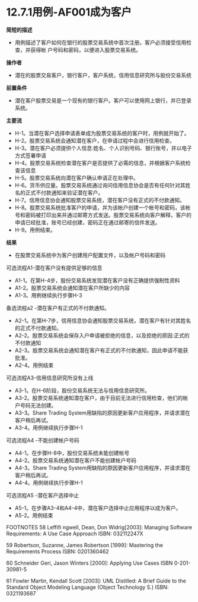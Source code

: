 # 12.7.1用例-AF001成为客户


**简短的描述**
- 用例描述了客户如何在银行的股票交易系统中首次注册。客户必须接受信用检查，并获得帐
户号码和密码，以便进入股票交易系统。

**操作者**
- 潜在的股票交易客户，银行客户，客户系统，信用信息研究所与股份交易系统

**前置条件**
- 潜在客户股票交易是一个现有的银行客户。客户可以使用网上银行，并已登录系统。

**主要流**
- H-1。当潜在客户选择申请表单成为股票交易系统的客户时，用例就开始了。
- H-2。股票交易系统会通知潜在客户，在申请过程中会进行信用检查。
- H-3。潜在客户必须提供个人信息:姓名、个人识别号码、银行账号，并以电子方式签署申请
- H-4。股票交易系统检查潜在客户是否提供了必需的信息，并根据客户系统检查该信息
- H-5。股票交易系统向潜在客户确认申请正在处理中。
- H-6。货币供应量。股票交易系统通过询问信用信息协会是否有任何针对其姓名的正式不付款通知来验证潜在客户。
- H-7。信用信息协会通知股票交易系统，潜在客户没有正式的不付款通知。
- H-8。股票交易系统批准客户的申请，并为该帐户创建一个帐号和密码，该帐号和密码被打印出来并通过邮寄方式发送。股票交易系统向客户解释，客户的申请已经批准，账号已经创建，密码正在通过邮寄的信件发送。
- H-9。用例结束。

**结果**
- 在股票交易系统中为客户创建用户配置文件，以及帐户号码和密码

可选流程A1-潜在客户没有提供足够的信息
- A1-1。在第H-4步，股份交易系统发现潜在客户没有正确提供强制性资料
- A1-2。股票交易系统会通知潜在客户所缺少的内容
- A1-3。用例继续执行步骤H-3

备选流程a2 -潜在客户有正式的不付款通知。
- A2-1。在第H-7步，信用信息协会通知股票交易系统，潜在客户有针对其姓名的正式不付款通知。
- A2-2。股票交易系统会保存入户申请被拒绝的信息，以及拒绝的原因:正式的不付款通知
- A2-3。股票交易系统会通知潜在客户有正式的不付款通知，因此申请不能获批准。
- A2-4。用例结束

可选流程A3-信用信息研究所没有上线
- A3-1。在H-6阶段，股份交易系统无法与信用信息研究所。
- A3-2。股票交易系统通知潜在客户，由于目前无法进行信用检查，他们的帐户号码无法创建。
- A3-3。Share Trading System用缺陷的原因更新客户应用程序，并请求潜在客户稍后再试。
- A3-4。用例继续执行步骤H-1

可选流程A4 -不能创建帐户号码
- A4-1。在步骤H-8中，股份交易系统未能创建帐号
- A4-2。股票交易系统通知潜在客户不能创建帐户号码
- A4-3。Share Trading System用缺陷的原因更新客户应用程序，并请求潜在客户稍后再试。
- A4-4。用例继续执行步骤H-1

可选流程A5 -潜在客户选择中止
- A5-1。在步骤A3-4和A4-4中，潜在客户选择中止应用程序以成为客户。
- A5-2。用例结束

FOOTNOTES 
58 Leffifi ngwell, Dean, Don Widrig[2003]: Managing Software Requirements: A Use Case Approach ISBN: 032112247X 

59 Robertson, Suzanne, James Robertson [1999]: Mastering the Requirements Process ISBN: 0201360462 

60 Schneider Geri, Jason Winters [2000]: Applying Use Cases ISBN 0-201- 30981-5 

61 Fowler Martin, Kendall Scott [2003]: UML Distilled: A Brief Guide to the Standard Object Modeling Language (Object Technology S.) ISBN: 0321193687